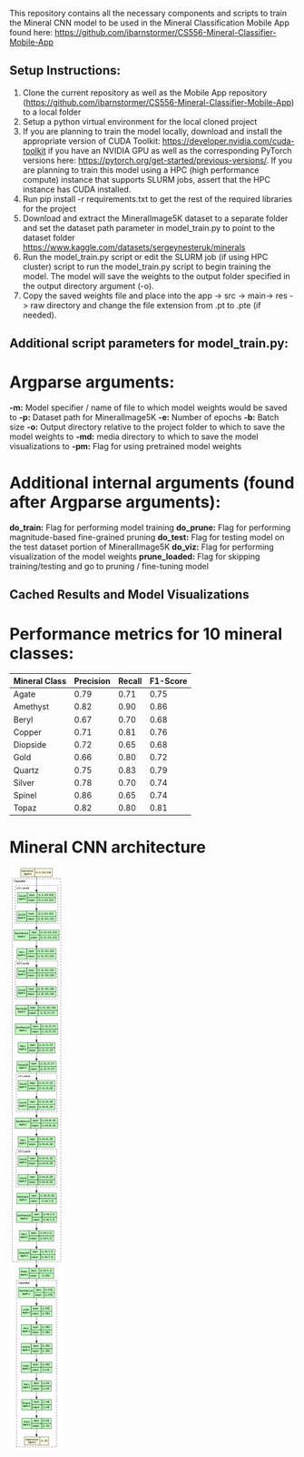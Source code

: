 This repository contains all the necessary components and scripts to train the Mineral CNN model to be used in the Mineral Classification Mobile App found here: 
https://github.com/ibarnstormer/CS556-Mineral-Classifier-Mobile-App

## Setup Instructions:
1. Clone the current repository as well as the Mobile App repository (https://github.com/ibarnstormer/CS556-Mineral-Classifier-Mobile-App) to a local folder
2. Setup a python virtual environment for the local cloned project
3. If you are planning to train the model locally, download and install the appropriate version of CUDA Toolkit: https://developer.nvidia.com/cuda-toolkit if you have an NVIDIA GPU as well as the corresponding PyTorch versions here: https://pytorch.org/get-started/previous-versions/. If you are planning to train this model using a HPC (high performance compute) instance that supports SLURM jobs, assert that the HPC instance has CUDA installed.
4. Run pip install -r requirements.txt to get the rest of the required libraries for the project
5. Download and extract the MineralImage5K dataset to a separate folder and set the dataset path parameter in model_train.py to point to the dataset folder https://www.kaggle.com/datasets/sergeynesteruk/minerals
6. Run the model_train.py script or edit the SLURM job (if using HPC cluster) script to run the model_train.py script to begin training the model. The model will save the weights to the output folder specified in the output directory argument (-o).
7. Copy the saved weights file and place into the app -> src -> main-> res -> raw directory and change the file extension from .pt to .pte (if needed).

## Additional script parameters for model_train.py:

# Argparse arguments:
**-m:** Model specifier / name of file to which model weights would be saved to
**-p:** Dataset path for MineralImage5K
**-e:** Number of epochs
**-b:** Batch size
**-o:** Output directory relative to the project folder to which to save the model weights to
**-md:** media directory to which to save the model visualizations to
**-pm:** Flag for using pretrained model weights

# Additional internal arguments (found after Argparse arguments):

**do_train:** Flag for performing model training
**do_prune:** Flag for performing magnitude-based fine-grained pruning
**do_test:** Flag for testing model on the test dataset portion of MineralImage5K
**do_viz:** Flag for performing visualization of the model weights
**prune_loaded:** Flag for skipping training/testing and go to pruning / fine-tuning model

## Cached Results and Model Visualizations

# Performance metrics for 10 mineral classes:

| Mineral Class | Precision | Recall | F1-Score |
| ----------- | ----------- |----------- | ----------- |
| Agate | 0.79 | 0.71 | 0.75 |
| Amethyst | 0.82 | 0.90 | 0.86 |
| Beryl | 0.67 | 0.70 | 0.68 |
| Copper | 0.71 | 0.81 | 0.76 |
| Diopside | 0.72 | 0.65 | 0.68 |
| Gold | 0.66 | 0.80 | 0.72 |
| Quartz | 0.75 | 0.83 | 0.79 |
| Silver | 0.78 | 0.70 | 0.74 |
| Spinel | 0.86 | 0.65 | 0.74 |
| Topaz | 0.82 | 0.80 | 0.81 |

# Mineral CNN architecture
![Mineral CNN architecture](https://github.com/ibarnstormer/CS556-Mineral-Classifier/blob/main/media/mineralcnn_dsc_4_21_2025_viz.png)

